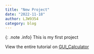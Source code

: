 ```yaml
---
title: "New Project"
date: "2022-11-18"
author: LJW9354
category: blog 
---
```


{: .note .info} 
This is my first project


View the entire tutorial on [GUI_Calculator](https://github.com/LJW9354/GUI-Calculator)
